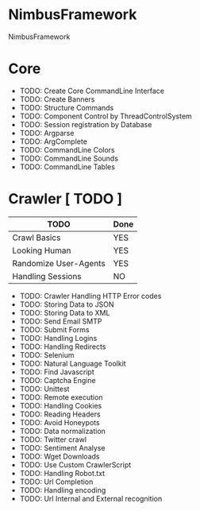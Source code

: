 # NimbusFramework

NimbusFramework

# Core

- TODO: Create Core CommandLine Interface
- TODO: Create Banners
- TODO: Structure Commands
- TODO: Component Control by ThreadControlSystem
- TODO: Session registration by Database
- TODO: Argparse
- TODO: ArgComplete
- TODO: CommandLine Colors
- TODO: CommandLine Sounds
- TODO: CommandLine Tables

# Crawler [ TODO ]

TODO | Done
----------------------- | ----------
Crawl Basics | YES
Looking Human | YES
Randomize User-Agents | YES
Handling Sessions | NO


- TODO: Crawler Handling HTTP Error codes
- TODO: Storing Data to JSON
- TODO: Storing Data to XML
- TODO: Send Email SMTP
- TODO: Submit Forms
- TODO: Handling Logins
- TODO: Handling Redirects
- TODO: Selenium
- TODO: Natural Language Toolkit
- TODO: Find Javascript
- TODO: Captcha Engine
- TODO: Unittest
- TODO: Remote execution
- TODO: Handling Cookies
- TODO: Reading Headers
- TODO: Avoid Honeypots
- TODO: Data normalization
- TODO: Twitter crawl
- TODO: Sentiment Analyse
- TODO: Wget Downloads
- TODO: Use Custom CrawlerScript
- TODO: Handling Robot.txt
- TODO: Url Completion
- TODO: Handling encoding
- TODO: Url Internal and External recognition